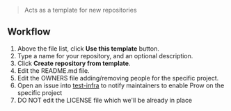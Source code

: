 
> Acts as a template for new repositories

## Workflow

1. Above the file list, click **Use this template** button.
2. Type a name for your repository, and an optional description.
3. Click **Create repository from template**.
4. Edit the README.md file.
5. Edit the OWNERS file adding/removing people for the specific project.
6. Open an issue into [test-infra](https://github.com/falcosecurity/test-infra) to notify maintainers to enable Prow on the specific project
7. DO NOT edit the LICENSE file which we'll be already in place

